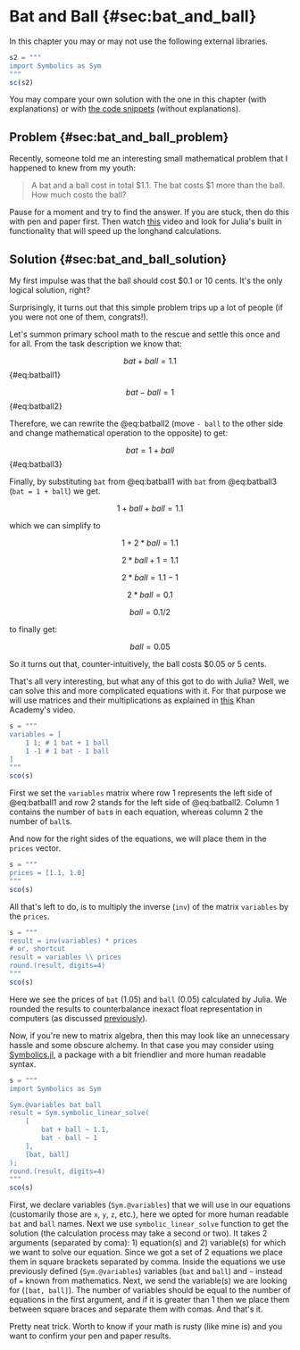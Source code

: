 # Bat and Ball {#sec:bat_and_ball}

In this chapter you may or may not use the following external libraries.

```jl
s2 = """
import Symbolics as Sym
"""
sc(s2)
```

You may compare your own solution with the one in this chapter (with
explanations) or with [the code
snippets](https://github.com/b-lukaszuk/BS_wJ_eng/tree/main/code_snippets/bat_and_ball)
(without explanations).

## Problem {#sec:bat_and_ball_problem}

Recently, someone told me an interesting small mathematical problem that I
happened to knew from my youth:

> A bat and a ball cost in total $1.1. The bat costs $1 more than the ball. How
> much costs the ball?

Pause for a moment and try to find the answer. If you are stuck, then do this
with pen and paper first. Then watch
[this](https://www.youtube.com/watch?v=AUqeb9Z3y3k) video and look for Julia's
built in functionality that will speed up the longhand calculations.

## Solution {#sec:bat_and_ball_solution}

My first impulse was that the ball should cost $0.1 or 10 cents. It's the only
logical solution, right?

Surprisingly, it turns out that this simple problem trips up a lot of people (if
you were not one of them, congrats!).

Let's summon primary school math to the rescue and settle this once
and for all. From the task description we know that:

$$ bat + ball = 1.1 $$ {#eq:batball1}

$$ bat - ball = 1 $$ {#eq:batball2}

Therefore, we can rewrite the @eq:batball2 (move `- ball` to the
other side and change mathematical operation to the opposite) to get:

$$ bat = 1 + ball $$ {#eq:batball3}

Finally, by substituting `bat` from @eq:batball1 with `bat` from @eq:batball3
(`bat = 1 + ball`) we get.

$$ 1 + ball + ball = 1.1 $$

which we can simplify to

$$ 1 + 2*ball = 1.1 $$

$$ 2*ball + 1 = 1.1 $$

$$ 2*ball = 1.1 - 1 $$

$$ 2*ball = 0.1 $$

$$ ball = 0.1 / 2 $$

to finally get:

$$ ball = 0.05 $$

So it turns out that, counter-intuitively, the ball costs \$0.05 or 5 cents.

That's all very interesting, but what any of this got to do with Julia? Well, we
can solve this and more complicated equations with it. For that purpose we will
use matrices and their multiplications as explained in
[this](https://www.youtube.com/watch?v=AUqeb9Z3y3k) Khan Academy's video.

```jl
s = """
variables = [
	1 1; # 1 bat + 1 ball
	1 -1 # 1 bat - 1 ball
]
"""
sco(s)
```

First we set the `variables` matrix where row 1 represents the left side of
@eq:batball1 and row 2 stands for the left side of @eq:batball2. Column 1
contains the number of `bat`s in each equation, whereas column 2 the number of
`ball`s.

And now for the right sides of the equations, we will place them in the `prices`
vector.

```jl
s = """
prices = [1.1, 1.0]
"""
sco(s)
```

All that's left to do, is to multiply the inverse (`inv`) of the matrix
`variables` by the `prices`.

```jl
s = """
result = inv(variables) * prices
# or, shortcut
result = variables \\ prices
round.(result, digits=4)
"""
sco(s)
```

Here we see the prices of `bat` (1.05) and `ball` (0.05) calculated by Julia.
We rounded the results to counterbalance inexact float representation in
computers (as discussed
[previously](https://b-lukaszuk.github.io/RJ_BS_eng/julia_language_variables.html#sec:julia_float_comparisons)).

Now, if you're new to matrix algebra, then this may look like an unnecessary
hassle and some obscure alchemy. In that case you may consider using
[Symbolics.jl](https://github.com/JuliaSymbolics/Symbolics.jl), a package with a
bit friendlier and more human readable syntax.

```jl
s = """
import Symbolics as Sym

Sym.@variables bat ball
result = Sym.symbolic_linear_solve(
	[
		bat + ball ~ 1.1,
		bat - ball ~ 1
	],
	[bat, ball]
);
round.(result, digits=4)
"""
sco(s)
```

First, we declare variables (`Sym.@variables`) that we will use in our equations
(customarily those are `x`, `y`, `z`, etc.), here we opted for more human
readable `bat` and `ball` names. Next we use `symbolic_linear_solve` function to
get the solution (the calculation process may take a second or two). It takes 2
arguments (separated by coma): 1) equation(s) and 2) variable(s) for which we
want to solve our equation. Since we got a set of 2 equations we place them in
square brackets separated by comma. Inside the equations we use previously
defined (`Sym.@variables`) variables (`bat` and `ball`) and `~` instead of `=`
known from mathematics. Next, we send the variable(s) we are looking for (`[bat,
ball]`). The number of variables should be equal to the number of equations in
the first argument, and if it is greater than 1 then we place them between
square braces and separate them with comas. And that's it.

Pretty neat trick. Worth to know if your math is rusty (like mine is) and you
want to confirm your pen and paper results.
